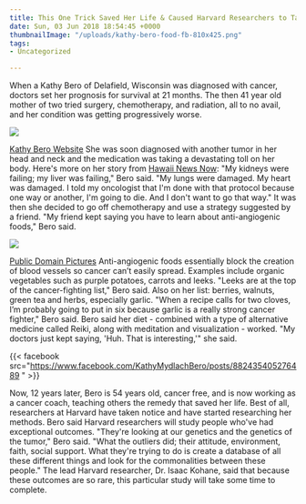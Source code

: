 ```yaml
---
title: This One Trick Saved Her Life & Caused Harvard Researchers to Take Notice
date: Sun, 03 Jun 2018 18:54:45 +0000
thumbnailImage: "/uploads/kathy-bero-food-fb-810x425.png"
tags:
- Uncategorized

---
```

When a Kathy Bero of Delafield, Wisconsin was diagnosed with cancer, doctors set her prognosis for survival at 21 months. The then 41 year old mother of two tried surgery, chemotherapy, and radiation, all to no avail, and her condition was getting progressively worse.

![](http://newsattorneys.staging.wpengine.com/wp-content/uploads/2018/05/kathy-bero.jpg)

[Kathy Bero Website](https://www.kathymydlachbero.com/) She was soon diagnosed with another tumor in her head and neck and the medication was taking a devastating toll on her body. Here's more on her story from [Hawaii News Now](http://www.hawaiinewsnow.com/story/38301478/woman-battles-cancer-with-diet-harvard-researchers-to-study-her-approach): "My kidneys were failing; my liver was failing," Bero said. "My lungs were damaged. My heart was damaged. I told my oncologist that I'm done with that protocol because one way or another, I'm going to die. And I don't want to go that way." It was then she decided to go off chemotherapy and use a strategy suggested by a friend. "My friend kept saying you have to learn about anti-angiogenic foods," Bero said.

![](http://newsattorneys.staging.wpengine.com/wp-content/uploads/2018/05/fresh-vegetables-1024x768.jpg)

[Public Domain Pictures](https://www.publicdomainpictures.net/en/view-image.php?image=144067&picture=garden-fresh-vegetables-variety) Anti-angiogenic foods essentially block the creation of blood vessels so cancer can’t easily spread. Examples include organic vegetables such as purple potatoes, carrots and leeks. "Leeks are at the top of the cancer-fighting list," Bero said. Also on her list: berries, walnuts, green tea and herbs, especially garlic. "When a recipe calls for two cloves, I’m probably going to put in six because garlic is a really strong cancer fighter," Bero said. Bero said her diet - combined with a type of alternative medicine called Reiki, along with meditation and visualization - worked. "My doctors just kept saying, 'Huh. That is interesting,'" she said.

{{< facebook src="https://www.facebook.com/KathyMydlachBero/posts/882435405276489 " >}}   

Now, 12 years later, Bero is 54 years old, cancer free, and is now working as a cancer coach, teaching others the remedy that saved her life. Best of all, researchers at Harvard have taken notice and have started researching her methods. Bero said Harvard researchers will study people who've had exceptional outcomes. "They're looking at our genetics and the genetics of the tumor," Bero said. "What the outliers did; their attitude, environment, faith, social support. What they're trying to do is create a database of all these different things and look for the commonalities between these people." The lead Harvard researcher, Dr. Isaac Kohane, said that because these outcomes are so rare, this particular study will take some time to complete.